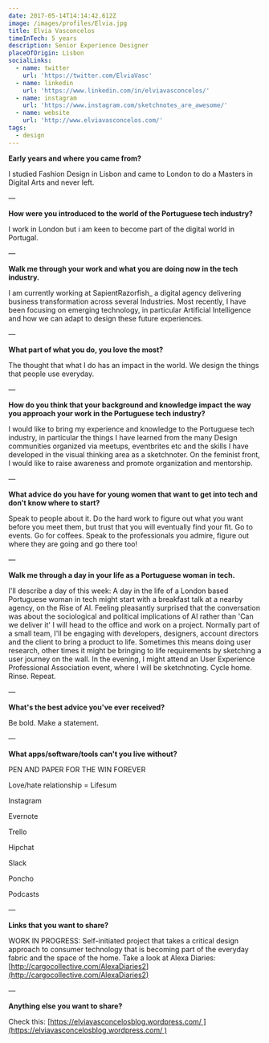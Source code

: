 ```yaml
---
date: 2017-05-14T14:14:42.612Z
image: /images/profiles/Elvia.jpg
title: Elvia Vasconcelos
timeInTech: 5 years
description: Senior Experience Designer
placeOfOrigin: Lisbon
socialLinks:
  - name: twitter
    url: 'https://twitter.com/ElviaVasc'
  - name: linkedin
    url: 'https://www.linkedin.com/in/elviavasconcelos/'
  - name: instagram
    url: 'https://www.instagram.com/sketchnotes_are_awesome/'
  - name: website
    url: 'http://www.elviavasconcelos.com/'
tags:
  - design
---
```

**Early years and where you
came from?**

I studied Fashion Design in Lisbon and came to London to do a Masters in Digital Arts and never left.

—

**How were you introduced
to the world of the Portuguese tech industry?**

I work in London but i am keen to become part of the digital world in Portugal.

—

**Walk me through your work
and what you are doing now in the tech industry.**

I am currently working at SapientRazorfish_ a digital agency delivering business transformation across several Industries. Most recently, I have been focusing on emerging technology, in particular Artificial Intelligence and how we can adapt to design these future experiences.

—

**What part of what you do,
you love the most?**

The thought that what I do has an impact in the world. We design the things that people use everyday.

—

**How do you think that your
background and knowledge impact the way you approach your work in the
Portuguese tech industry?**

I would like to bring my experience and knowledge to the Portuguese tech industry, in particular the things I have learned from the many Design communities organized via meetups, eventbrites etc and the skills I have developed in the visual thinking area as a sketchnoter. On the feminist front, I would like to raise awareness and promote organization and mentorship.

—

**What advice do you have
for young women that want to get into tech and don’t know where to start?**

Speak to people about it. Do the hard work to figure out what you want before you meet them, but trust that you will eventually find your fit. Go to events. Go for coffees. Speak to the professionals you admire, figure out where they are going and go there too!

— 

**Walk me through a day in
your life as a Portuguese woman in tech.**

I'll describe a day of this week: A day in the life of a London based Portuguese woman in tech might start with a breakfast talk at a nearby agency, on the Rise of AI. Feeling pleasantly surprised that the conversation was about the sociological and political implications of AI rather than 'Can we deliver it' I will head to the office and work on a project. Normally part of a small team, I'll be engaging with developers, designers, account directors and the client to bring a product to life. Sometimes this means doing user research, other times it might be bringing to life requirements by sketching a user journey on the wall. In the evening, I might attend an User Experience Professional Association event, where I will be sketchnoting. Cycle home. Rinse. Repeat.

—

**What's the best advice
you've ever received?**

Be bold. Make a statement.

—

**What apps/software/tools
can't you live without?**

PEN AND PAPER FOR THE WIN FOREVER

Love/hate relationship = Lifesum

Instagram

Evernote

Trello

Hipchat

Slack

Poncho

Podcasts

—

**Links that you want to share?**

WORK IN PROGRESS: Self-initiated project that takes a critical design approach to consumer technology that is becoming part of the everyday fabric and the space of the home. Take a look at Alexa Diaries: [http://cargocollective.com/AlexaDiaries2](http://cargocollective.com/AlexaDiaries2)

—

**Anything
else you want to share?**

Check this: [https://elviavasconcelosblog.wordpress.com/ ](https://elviavasconcelosblog.wordpress.com/ )
